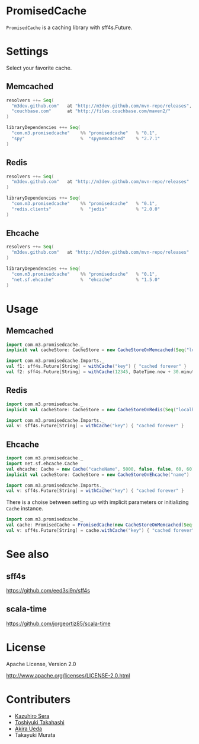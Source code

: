 # PromisedCache

`PromisedCache` is a caching library with sff4s.Future.


# Settings

Select your favorite cache.

## Memcached

```scala
resolvers ++= Seq(
  "m3dev.github.com"   at "http://m3dev.github.com/mvn-repo/releases",
  "couchbase.com"      at "http://files.couchbase.com/maven2/"
)

libraryDependencies ++= Seq(
  "com.m3.promisedcache"    %% "promisedcache"   % "0.1",
  "spy"                     %  "spymemcached"    % "2.7.1"
)
```

## Redis

```scala
resolvers ++= Seq(
  "m3dev.github.com"   at "http://m3dev.github.com/mvn-repo/releases"
)

libraryDependencies ++= Seq(
  "com.m3.promisedcache"    %% "promisedcache"   % "0.1",
  "redis.clients"           %  "jedis"           % "2.0.0"
)
```

## Ehcache

```scala
resolvers ++= Seq(
  "m3dev.github.com"   at "http://m3dev.github.com/mvn-repo/releases"
)

libraryDependencies ++= Seq(
  "com.m3.promisedcache"    %% "promisedcache"   % "0.1",
  "net.sf.ehcache"          %  "ehcache"         % "1.5.0"
)
```


# Usage

## Memcached

```scala
import com.m3.promisedcache._
implicit val cacheStore: CacheStore = new CacheStoreOnMemcached(Seq("localhost:11211", "localhost:11212"))

import com.m3.promisedcache.Imports._
val f1: sff4s.Future[String] = withCache("key") { "cached forever" }
val f2: sff4s.Future[String] = withCache(12345, DateTime.now + 30.minutes) { "30 minutes cached" }
```

## Redis

```scala
import com.m3.promisedcache._
implicit val cacheStore: CacheStore = new CacheStoreOnRedis(Seq("localhost:6379", "localhost:6378"))

import com.m3.promisedcache.Imports._
val v: sff4s.Future[String] = withCache("key") { "cached forever" }
```

## Ehcache

```scala
import com.m3.promisedcache._
import net.sf.ehcache.Cache
val ehcache: Cache = new Cache("cacheName", 5000, false, false, 60, 60)
implicit val cacheStore: CacheStore = new CacheStoreOnEhcache("name")

import com.m3.promisedcache.Imports._
val v: sff4s.Future[String] = withCache("key") { "cached forever" }
```

There is a choise between setting up with implicit parameters or initializing `Cache` instance.

```scala
import com.m3.promisedcache._
val cache: PromisedCache = PromisedCache(new CacheStoreOnMemcached(Seq("localhost:11211")))
val v: sff4s.Future[String] = cache.withCache("key") { "cached forever" }
```


# See also

## sff4s

 https://github.com/eed3si9n/sff4s

## scala-time

 https://github.com/jorgeortiz85/scala-time


# License

 Apache License, Version 2.0

 http://www.apache.org/licenses/LICENSE-2.0.html


# Contributers

* [Kazuhiro Sera](https://github.com/seratch)
* [Toshiyuki Takahashi](https://github.com/tototoshi)
* [Akira Ueda](https://github.com/akr4)
* Takayuki Murata
